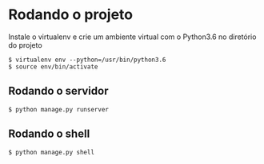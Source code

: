 # Rodando o projeto

Instale o virtualenv e crie um ambiente virtual com o Python3.6 no diretório do projeto

```
$ virtualenv env --python=/usr/bin/python3.6
$ source env/bin/activate
```

## Rodando o servidor

```
$ python manage.py runserver
```

## Rodando o shell

```
$ python manage.py shell
```